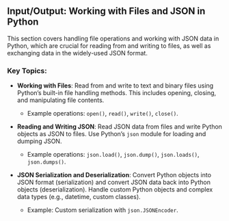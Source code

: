 ## Input/Output: Working with Files and JSON in Python

This section covers handling file operations and working with JSON data in Python, which are crucial for reading from and writing to files, as well as exchanging data in the widely-used JSON format.

### Key Topics:

- **Working with Files**: Read from and write to text and binary files using Python’s built-in file handling methods. This includes opening, closing, and manipulating file contents.
  - Example operations: `open()`, `read()`, `write()`, `close()`.
  
- **Reading and Writing JSON**: Read JSON data from files and write Python objects as JSON to files. Use Python’s `json` module for loading and dumping JSON.
  - Example operations: `json.load()`, `json.dump()`, `json.loads()`, `json.dumps()`.
  
- **JSON Serialization and Deserialization**: Convert Python objects into JSON format (serialization) and convert JSON data back into Python objects (deserialization). Handle custom Python objects and complex data types (e.g., datetime, custom classes).
  - Example: Custom serialization with `json.JSONEncoder`.


